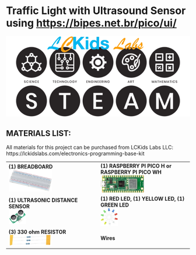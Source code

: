 # **Traffic Light with Ultrasound Sensor using https://bipes.net.br/pico/ui/**

<p align="center">
  <img src="https://github.com/LCKidsLabs/Traffic_Light_With_Ultrasound_Sensor_BIPES/blob/main/res/pageTitle.webp?raw=true" alt="Page Title eith logo"/>
</p>

<p>
  <h2>MATERIALS LIST:</h2>
All materials for this project can be purchased from LCKids Labs LLC:
https://lckidslabs.com/electronics-programming-base-kit
</p>

<table>
  <tr>
    <td width = 50%;>
      <div>
        <b>(1) BREADBOARD</b>
      </div>
      <div>
      <img src="https://github.com/LCKidsLabs/Traffic_Light_With_Ultrasound_Sensor_BIPES/blob/main/res/breadboard.webp?raw=true" alt="breadboard" width = 50%;></img>
    </td>
    <td width = 50%;>
      <div>
        <b>(1) RASPBERRY PI PICO H or RASPBERRY PI PICO WH</b>
      </div>
      <div >
      <img src="https://github.com/LCKidsLabs/Traffic_Light_With_Ultrasound_Sensor_BIPES/blob/main/res/raspberryPiPicoW.webp?raw=true" alt="RASPBERRY PI PICO" width = 50%;></img>
      </div>
    </td>
  </tr>
    <tr>
    <td width = 50%;>
      <div>
        <b>(1) ULTRASONIC DISTANCE SENSOR</b>
      </div>
      <div>
      <img src="https://github.com/LCKidsLabs/Traffic_Light_With_Ultrasound_Sensor_BIPES/blob/main/res/ultrasonicDistanceSensor.webp?raw=true" alt="ULTRASONIC DISTANCE SENSOR" width = 20%;></img>
    </td>
    <td width = 50%;>
      <div>
        <b>(1) RED LED, (1) YELLOW LED, (1) GREEN LED</b>
      </div>
      <div>
      <img src="https://github.com/LCKidsLabs/Traffic_Light_With_Ultrasound_Sensor_BIPES/blob/main/res/leds.webp?raw=true" alt="LEDs" width = 20%;></img>
      </div>
    </td>
  </tr>
    </tr>
    <tr>
    <td width = 50%;>
      <div>
        <b>(3) 330 ohm RESISTOR</b>
      </div>
      <div>
      <img src="https://github.com/LCKidsLabs/Traffic_Light_With_Ultrasound_Sensor_BIPES/blob/main/res/resistors330ohm.webp?raw=true" alt="330 ohm RESISTOR" width = 50%;></img>
    </td>
    <td width = 50%;>
      <div>
        <b>Wires</b>
      </div>
    </td>
  </tr>
</table>
